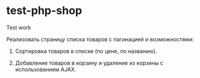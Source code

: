 # test-php-shop

Test work

Реализовать страницу списка товаров с пагинацией и возможностями:

1. Сортировка товаров в списке (по цене, по названию).

2. Добавление товаров в корзину и удаление из корзины с использованием AJAX.
